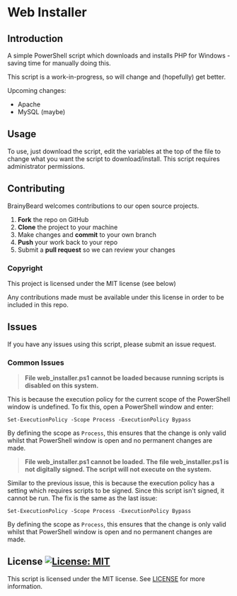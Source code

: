 # Web Installer

## Introduction

A simple PowerShell script which downloads and installs PHP for Windows - saving time for manually doing this.

This script is a work-in-progress, so will change and (hopefully) get better.

Upcoming changes:
- Apache
- MySQL (maybe)

## Usage

To use, just download the script, edit the variables at the top of the file to change what you want the script to download/install. This script requires administrator permissions.

## Contributing

BrainyBeard welcomes contributions to our open source projects.

1. **Fork** the repo on GitHub
2. **Clone** the project to your machine
3. Make changes and **commit** to your own branch
4. **Push** your work back to your repo
5. Submit a **pull request** so we can review your changes

### Copyright
This project is licensed under the MIT license (see below)

Any contributions made must be available under this license in order to be included in this repo.

## Issues

If you have any issues using this script, please submit an issue request.

### Common Issues

>**File web_installer.ps1 cannot be loaded because running scripts is disabled on this system.**

This is because the execution policy for the current scope of the PowerShell window is undefined. To fix this, open a PowerShell window and enter:

`Set-ExecutionPolicy -Scope Process -ExecutionPolicy Bypass`

By defining the scope as `Process`, this ensures that the change is only valid whilst that PowerShell window is open and no permanent changes are made.


>**File web_installer.ps1 cannot be loaded. The file web_installer.ps1 is not digitally signed. The script will not execute on the system.**

Similar to the previous issue, this is because the execution policy has a setting which requires scripts to be signed. Since this script isn't signed, it cannot be run. The fix is the same as the last issue:

`Set-ExecutionPolicy -Scope Process -ExecutionPolicy Bypass`

By defining the scope as `Process`, this ensures that the change is only valid whilst that PowerShell window is open and no permanent changes are made.


## License  [![License: MIT](https://img.shields.io/badge/License-MIT-yellow.svg)](https://opensource.org/licenses/MIT)

This script is licensed under the MIT license. See [LICENSE](LICENSE) for more information.